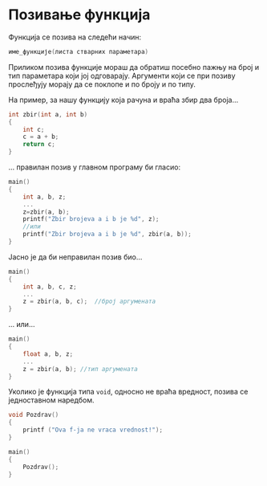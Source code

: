 # Позивање функција

Функција се позива на следећи начин:

```c
име_функције(листа стварних параметара)
```

Приликом позива функције мораш да обратиш посебно пажњу на број и тип параметара који
јој одговарају. Аргументи који се при позиву прослеђују морају да се поклопе и по броју
и по типу.

На пример, за нашу функцију која рачуна и враћа збир два броја…

```c
int zbir(int a, int b)
{
    int c;
    c = a + b;
    return c;
}
```

… правилан позив у главном програму би гласио:

```c
main()
{
    int a, b, z;
    ...
    z=zbir(a, b);
    printf("Zbir brojeva a i b je %d", z);
    //или 
    printf("Zbir brojeva a i b je %d", zbir(a, b));  
}   
```

Јасно је да би неправилан позив био…

```c
main()
{
    int a, b, c, z;
    ...
    z = zbir(a, b, c);	//број аргумената
}
```

… или…

```c
main()
{
    float a, b, z;
    ...
    z = zbir(a, b); //тип аргумената
}
```

Уколико je функција типа `void`, односно не враћа вредност, позива се једноставном наредбом.

```c
void Pozdrav()
{
    printf ("Ova f-ja ne vraca vrednost!");
}

main()
{
    Pozdrav();
}
```
